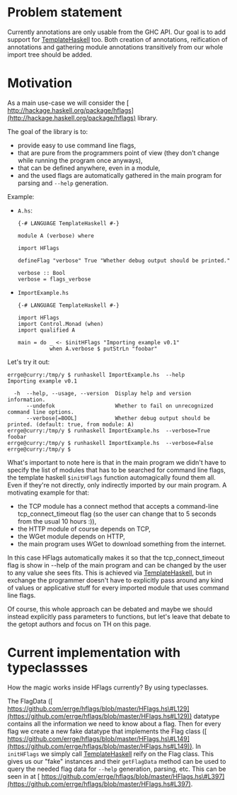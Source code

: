 # Problem statement



Currently annotations are only usable from the GHC API.  Our goal is to add support for [TemplateHaskell](template-haskell) too.  Both creation of annotations, reification of annotations and gathering module annotations transitively from our whole import tree should be added.


# Motivation



As a main use-case we will consider the [
http://hackage.haskell.org/package/hflags](http://hackage.haskell.org/package/hflags) library.



The goal of the library is to:


- provide easy to use command line flags,
- that are pure from the programmers point of view (they don't change while running the program once anyways),
- that can be defined anywhere, even in a module,
- and the used flags are automatically gathered in the main program for parsing and `--help` generation.


Example:


- `A.hs`:

  ```
  {-# LANGUAGE TemplateHaskell #-}

  module A (verbose) where

  import HFlags

  defineFlag "verbose" True "Whether debug output should be printed."

  verbose :: Bool
  verbose = flags_verbose
  ```
- `ImportExample.hs`

  ```
  {-# LANGUAGE TemplateHaskell #-}

  import HFlags
  import Control.Monad (when)
  import qualified A

  main = do _ <- $initHFlags "Importing example v0.1"
            when A.verbose $ putStrLn "foobar"
  ```


Let's try it out:


```wiki
errge@curry:/tmp/y $ runhaskell ImportExample.hs  --help
Importing example v0.1

  -h  --help, --usage, --version  Display help and version information.
      --undefok                   Whether to fail on unrecognized command line options.
      --verbose[=BOOL]            Whether debug output should be printed. (default: true, from module: A)
errge@curry:/tmp/y $ runhaskell ImportExample.hs  --verbose=True
foobar
errge@curry:/tmp/y $ runhaskell ImportExample.hs  --verbose=False
errge@curry:/tmp/y $
```


What's important to note here is that in the main program we didn't have to specify the list of modules that has to be searched for command line flags, the template haskell `$initHFlags` function automagically found them all.  Even if they're not directly, only indirectly imported by our main program.  A motivating example for that:


- the TCP module has a connect method that accepts a command-line tcp\_connect\_timeout flag (so the user can change that to 5 seconds from the usual 10 hours :)),
- the HTTP module of course depends on TCP,
- the WGet module depends on HTTP,
- the main program uses WGet to download something from the internet.


In this case HFlags automatically makes it so that the tcp\_connect\_timeout flag is show in --help of the main program and can be changed by the user to any value she sees fits.  This is achieved via [TemplateHaskell](template-haskell), but in exchange the programmer doesn't have to explicitly pass around any kind of values or applicative stuff for every imported module that uses command line flags.



Of course, this whole approach can be debated and maybe we should instead explicitly pass parameters to functions, but let's leave that debate to the getopt authors and focus on TH on this page.


# Current implementation with typeclassses



How the magic works inside HFlags currently?  By using typeclasses.



The FlagData ([
https://github.com/errge/hflags/blob/master/HFlags.hs\#L129](https://github.com/errge/hflags/blob/master/HFlags.hs#L129)) datatype contains all the information we need to know about a flag.  Then for every flag we create a new fake datatype that implements the Flag class ([
https://github.com/errge/hflags/blob/master/HFlags.hs\#L149](https://github.com/errge/hflags/blob/master/HFlags.hs#L149)).  In `initHFlags` we simply call [TemplateHaskell](template-haskell) reify on the Flag class.  This gives us our "fake" instances and their `getFlagData` method can be used to query the needed flag data for `--help` generation, parsing, etc.  This can be seen in at [
https://github.com/errge/hflags/blob/master/HFlags.hs\#L397](https://github.com/errge/hflags/blob/master/HFlags.hs#L397).


